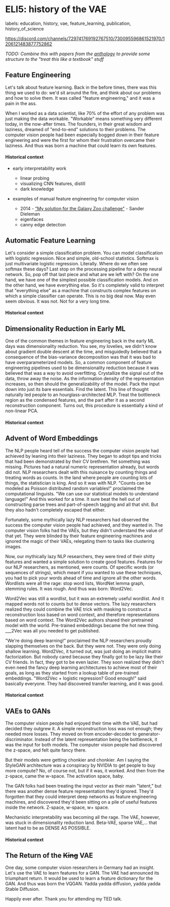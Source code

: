 # ELI5: history of the VAE

labels: education, history, vae, feature_learning, publication, history_of_science

https://discord.com/channels/729741769192767510/730095596861521970/1206121483877752862

*TODO: Combine this with papers from the [anthology](https://github.com/dmarx/anthology-of-modern-ml/blob/main/README.md) to provide some structure to the "treat this like a textbook" stuff*

## Feature Engineering

Let's talk about feature learning. Back in the before times, there was this thing we used to do: we'd sit around the fire, and think about our problems and how to solve them. It was called "feature engineering," and it was a pain in the ass.

When I worked as a data scientist, like 70% of the effort of any problem was just making the data workable. "Workable" means something very different today, in the now-after times. The founders, in their great wisdom and laziness, dreamed of "end-to-end" solutions to their problems. The computer vision people had been especially bogged down in their feature engineering and were the first for whom their frustration overcame their laziness. And thus was born a machine that could learn its own features.

#### Historical context

* early interpretability work
  * linear probing
  * visualizing CNN features, distill
  * dark knowledge

* examples of manual feature engineering for computer vision
  * 2014 - ["My solution for the Galaxy Zoo challenge"](https://sander.ai/2014/04/05/galaxy-zoo.html) - Sander Dieleman
  * eigenfaces
  * canny edge detection

## Automatic Feature Learning

Let's consider a simple classification problem. You can model classification with logistic regression. Nice and simple, old-school statistics. Softmax is just multivariate logistic regression. Literally. Where do we often see softmax these days? Last stop on the processing pipeline for a deep neural network. So, pop off that last piece and what are we left with? On the one hand, we have one of the simplest possible classification models. And on the other hand, we have everything else. So it's completely valid to interpret that "everything else" as a machine that constructs complex features on which a simple classifier can operate. This is no big deal now. May even seem obvious. It was not. Not for a very long time.

#### Historical context

## Dimensionality Reduction in Early ML

One of the common themes in feature engineering back in the early ML days was dimensionality reduction. You see, my lovelies, we didn't know about gradient double descent at the time, and misguidedly believed that a consequence of the bias-variance decomposition was that it was bad to have overparameterized models. So, a common component of feature engineering pipelines used to be dimensionality reduction because it was believed that was a way to avoid overfitting. Crystallize the signal out of the data, throw away the noise. As the information density of the representation increases, so then should the generalizability of the model. Pack the input down into just its bare essentials. Find the latent. This line of thought naturally led people to an hourglass-architected MLP. Treat the bottleneck region as the condensed features, and the part after it as a second reconstruction component. Turns out, this procedure is essentially a kind of non-linear PCA.

#### Historical context

## Advent of Word Embeddings

The NLP people heard tell of the success the computer vision people had achieved by leaning into their laziness. They began to adopt tips and tricks that had been demonstrated by their CV brethren. Yet something was missing. Pictures had a natural numeric representation already, but words did not. NLP researchers dealt with this nuisance by counting things and treating words as counts. In the land where people are counting lots of things, the statistician is king. And so it was with NLP. "Counts can be modeled as Poisson distributed random variables!" proclaimed the computational linguists. "We can use our statistical models to understand language!" And this worked for a time. It sure beat the hell out of constructing parse trees and part-of-speech tagging and all that shit. But they also hadn't completely escaped that either.

Fortunately, some mythically lazy NLP researchers had observed the success the computer vision people had achieved, and they wanted in. The computer vision folks had the VAEs, but they didn't understand the value of that yet. They were blinded by their feature engineering machines and ignored the magic of their VAEs, relegating them to tasks like clustering images.

Now, our mythically lazy NLP researchers, they were tired of their shitty features and wanted a simple solution to create good features. Features for our NLP researchers, as mentioned, were counts. Of specific words (or sequences of strings), which meant if you wanted to use these techniques, you had to pick your words ahead of time and ignore all the other words. Wordlists were all the rage: stop word lists, WordNet lemma graph, stemming rules. It was rough. And thus was born: Word2Vec.

Word2Vec was still a wordlist, but it was an extremely useful wordlist. And it mapped words not to counts but to dense vectors. The lazy researchers realized they could combine the VAE trick with masking to construct a reconstruction loss based on word context, and therefore representations based on word context. The Word2Vec authors shared their pretrained model with the world. Pre-trained embeddings became the hot new thing. ___2Vec was all you needed to get published.

"We're doing deep learning!" proclaimed the NLP researchers proudly slapping themselves on the back. But they were not. They were only doing shallow learning. Word2Vec, it turned out, was just doing an implicit matrix factorization. But nobody cared because they finally got to be lazy like their CV friends. In fact, they got to be even lazier. They soon realized they didn't even need the fancy deep learning architectures to achieve most of their goals, as long as they started from a lookup table of pre-trained embeddings. "Word2Vec + logistic regression? Good enough!" said basically everyone. They had discovered transfer learning, and it was good.

#### Historical context

## VAEs to GANs

The computer vision people had enjoyed their time with the VAE, but had decided they outgrew it. A simple reconstruction loss was not enough; they needed more losses. They moved on from encoder-decoder to generator-discriminator. Instead of the latent representation being the bottleneck, it was the input for both models. The computer vision people had discovered the z-space, and felt quite fancy there.

But their models were getting chonkier and chonkier. Am I saying the StyleGAN architecture was a conspiracy by NVIDIA to get people to buy more compute? No, of course not, but if it was, it worked. And then from the z-space, came the w-space. The activation space, baby.

The GAN folks had been treating the input vector as their main "latent," but there was another dense feature representation they'd ignored. They'd forgotten that they could interpret deep networks as feature engineering machines, and discovered they'd been sitting on a pile of useful features inside the network. Z-space, w-space, w+ space.

Mechanistic interpretability was becoming all the rage. The VAE, however, was stuck in dimensionality reduction land. Beta-VAE, sparse VAE,... that latent had to be as DENSE AS POSSIBLE.

#### Historical context

## The Return of the ~~King~~ VAE

One day, some computer vision researchers in Germany had an insight. Let's use the VAE to learn features for a GAN. The VAE had announced its triumphant return. It would be used to learn a feature dictionary for the GAN. And thus was born the VQGAN. Yadda yadda diffusion, yadda yadda Stable Diffusion.

Happily ever after. Thank you for attending my TED talk.
